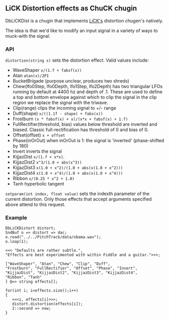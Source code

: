 ## LiCK Distortion effects as ChuCK chugin

 DbLiCKDist is a chugin that implements [LiCK's](https://github.com/heuermh/lick/tree/master/lick/dist)
 distortion chugen's natively.

 The idea is that we'd like to modify an input signal in a variety
 of ways to muck-with the signal.

 ### API

 `distortion(string x)` sets the distortion effect. Valid values
 include:

 * WaveShaper  `x/(1.f + fabsf(x))`
 * Atan  `atan(x)/2PI`
 * BucketBrigade  (purpose unclear, produces two shreds)
 * Chew(lfo0Step, lfo0Depth, lfo1Step, lfo2Depth) has two triangular LFOs running 
   by default at 4400 hz and depth of .1. These are used to define a top and 
   bottom envelope against which to clip the signal in the clip region we 
   replace the signal with the triwave.
 * Clip(range) clips the incoming signal to +/- range
 * Duff(shape) `x/((1.1f - shape) + fabs(x))`
 * Frostburn `(x * fabsf(x) + x)/(x*x + fabsf(x) + 1.f)`
 * FullRectifier(threshold, bias) values below threshold are inverted and biased.
   Classic full-rectification has threshold of 0 and bias of 0.
 * Offset(offset)  `x + offset`
 * Phase(inOrOut) when inOrOut is 1: the signal is 'inverted' (phase-shifted by 180)
 * Invert inverts the signal
 * KijjazDist `x/(1.f + x*x)`.
 * KijjazDist2 `x^3/(1.0 + abs(x^3))`
 * KijjazDist3 `x(1.0 + x^2)/(1.0 + abs(x(1.0 + x^2)))`
 * KijjazDist4 `x(1.0 + x^4)/(1.0 + abs(x(1.0 + x^4)))`
 * Ribbon `x/(0.25 * x^2 + 1.0)`
 * Tanh hyperbolic tangent

 `setparam(int index, float value)` sets the indexth parameter of the
 current distortion. Only those effects that accept arguments specified
 above attend to this request.

 ### Example

 ```ck
DbLiCKDistort distort;
SndBuf o => distort => dac;
o.read("../../PitchTrack/data/obama.wav");
o.loop(1);

<<< "Defaults are rather subtle.",
"Effects are best experimented with within Fiddle and a guitar.">>>;

["WaveShaper", "Atan", "Chew", "Clip", "Duff", 
 "Frostburn", "FullRectifier", "Offset", "Phase", "Invert",
 "KijjazDist", "KijjazDist2", "KijjazDist3", "KijjazDist4",
 "Ribbon", "Tanh"
 ] @=> string effects[];

for(int i; i<effects.size();i++)
{
    <<<i, effects[i]>>>;
    distort.distortion(effects[i]);
    2::second => now;
}
```